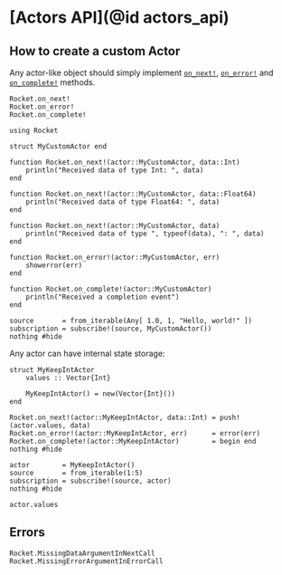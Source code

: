 # [Actors API](@id actors_api)

## How to create a custom Actor

Any actor-like object should simply implement [`on_next!`](@ref), [`on_error!`](@ref) and [`on_complete!`](@ref) methods.

```@docs
Rocket.on_next!
Rocket.on_error!
Rocket.on_complete!
```

```@example actors_api
using Rocket

struct MyCustomActor end

function Rocket.on_next!(actor::MyCustomActor, data::Int) 
    println("Received data of type Int: ", data)
end

function Rocket.on_next!(actor::MyCustomActor, data::Float64) 
    println("Received data of type Float64: ", data)
end

function Rocket.on_next!(actor::MyCustomActor, data) 
    println("Received data of type ", typeof(data), ": ", data)
end

function Rocket.on_error!(actor::MyCustomActor, err) 
    showerror(err)
end

function Rocket.on_complete!(actor::MyCustomActor)
    println("Received a completion event")
end

```

```@example actors_api
source       = from_iterable(Any[ 1.0, 1, "Hello, world!" ])
subscription = subscribe!(source, MyCustomActor())
nothing #hide
```

Any actor can have internal state storage:

```@example actors_api
struct MyKeepIntActor
    values :: Vector{Int}

    MyKeepIntActor() = new(Vector{Int}())
end

Rocket.on_next!(actor::MyKeepIntActor, data::Int) = push!(actor.values, data)
Rocket.on_error!(actor::MyKeepIntActor, err)      = error(err)
Rocket.on_complete!(actor::MyKeepIntActor)        = begin end
nothing #hide
```

```@example actors_api
actor        = MyKeepIntActor()
source       = from_iterable(1:5)
subscription = subscribe!(source, actor)
nothing #hide
```

```@example actor_api
actor.values
```

## Errors

```@docs
Rocket.MissingDataArgumentInNextCall
Rocket.MissingErrorArgumentInErrorCall
```
